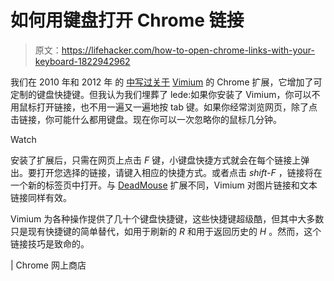 # 如何用键盘打开 Chrome 链接

> 原文：<https://lifehacker.com/how-to-open-chrome-links-with-your-keyboard-1822942962>

我们在 2010 年和 2012 年 的 [中写过关于](https://lifehacker.com/make-chrome-less-distracting-with-vimium-and-these-set-5925220) [Vimium](https://chrome.google.com/webstore/detail/vimium/dbepggeogbaibhgnhhndojpepiihcmeb?hl=en) 的 Chrome 扩展，它增加了可定制的键盘快捷键。但我认为我们埋葬了 lede:如果你安装了 Vimium，你可以不用鼠标打开链接，也不用一遍又一遍地按 tab 键。如果你经常浏览网页，除了点击链接，你可能什么都用键盘。现在你可以一次忽略你的鼠标几分钟。

Watch

安装了扩展后，只需在网页上点击 *F* 键，小键盘快捷方式就会在每个链接上弹出。要打开您选择的链接，请键入相应的快捷方式。或者点击 *shift-F* ，链接将在一个新的标签页中打开。与 [DeadMouse](https://lifehacker.com/deadmouse-opens-links-with-just-your-keyboard-5925740) 扩展不同，Vimium 对图片链接和文本链接同样有效。

Vimium 为各种操作提供了几十个键盘快捷键，这些快捷键超级酷，但其中大多数只是现有快捷键的简单替代，如用于刷新的 *R* 和用于返回历史的 *H* 。然而，这个链接技巧是致命的。

| Chrome 网上商店